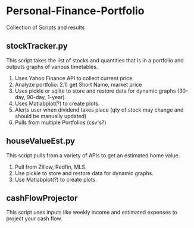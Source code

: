 # Personal-Finance-Portfolio
Collection of Scripts and results


## stockTracker.py
This script takes the list of stocks and quantities that is in a portfolio and outputs graphs of various timetables.

1) Uses Yahoo Finance API to collect current price.
2) Analyze portfolio:
  2.1) get Short Name, market price
3) Uses pickle or sqlite to store and restore data for dynamic graphs (30-day, 90-day, 1-year).
4) Uses Matlabplot(?) to create plots.
5) Alerts user when dividend takes place (qty of stock may change and should be manually updated)
6) Pulls from multiple Portfolios (csv's?)


## houseValueEst.py
This script pulls from a variety of APIs to get an estimated home value.

1) Pull from Zillow, Redfin, MLS.
2) Use pickle to store and restore data for dynamic graphs.
3) Use Matlabplot(?) to create plots.


## cashFlowProjector
This script uses inputs like weekly income and estimated expenses to project your cash flow.  




